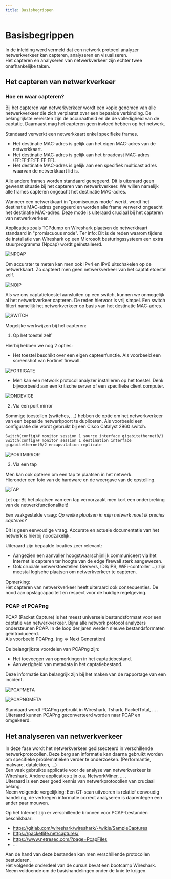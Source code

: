 ```yaml
---
title: Basisbegrippen
---
```


# Basisbegrippen

In de inleiding werd vermeld dat een network protocol analyzer netwerkverkeer kan capteren, analyseren en visualiseren.  
Het capteren en analyseren van netwerkverkeer zijn echter twee onafhankelijke taken.  

## Het capteren van netwerkverkeer

### Hoe en waar capteren?

Bij het capteren van netwerkverkeer wordt een kopie genomen van alle netwerkverkeer die zich verplaatst over een bepaalde verbinding. De belangrijkste vereisten zijn de accuraatheid en de de volledigheid van de captatie. Daarnaast mag het capteren geen invloed hebben op het netwerk.  

Standaard verwerkt een netwerkkaart enkel specifieke frames.
- Het destinatie MAC-adres is gelijk aan het eigen MAC-adres van de netwerkkaart.
- Het destinatie MAC-adres is gelijk aan het broadcast MAC-adres (FF:FF:FF:FF:FF:FF).
- Het destinatie MAC-adres is gelijk aan een specifiek multicast adres waarvan de netwerkkaart lid is.

Alle andere frames worden standaard genegeerd. Dit is uiteraard geen gewenst situatie bij het capteren van netwerkverkeer.
We willen namelijk alle frames capteren ongeacht het destinatie MAC-adres.  

Wanneer een netwerkkaart in "promiscuous mode" werkt, wordt het destinatie MAC-adres genegeerd en worden alle frame verwerkt ongeacht het destinatie MAC-adres. Deze mode is uiteraard cruciaal bij het capteren van netwerkverkeer.

Applicaties zoals TCPdump en Wireshark plaatsen de netwerkkaart standaard in "promiscuous mode".
Ter info: Dit is de reden waarom tijdens de installatie van Wireshark op een Microsoft besturingssysteem een extra stuurprogramma (Npcap) wordt geïnstalleerd.

![NPCAP](./assets/NPCAP.png)

Om accurater te meten kan men ook IPv4 en IPv6 uitschakelen op de netwerkkaart. Zo capteert men geen netwerkverkeer van het captatietoestel zelf.

![NOIP](./assets/NOIP.png)

Als we ons captatietoestel aansluiten op een switch, kunnen we onmogelijk al het netwerkverkeer capteren. De reden hiervoor is vrij simpel. Een switch filtert namelijk het netwerkverkeer op basis van het destinatie MAC-adres. 

![SWITCH](./assets/SWITCH.png)

Mogelijke werkwijzen bij het capteren:

1. Op het toestel zelf

Hierbij hebben we nog 2 opties:

- Het toestel beschikt over een eigen capteerfunctie. Als voorbeeld een screenshot van Fortinet firewall.  

![FORTIGATE](./assets/FORTIGATE.png)  

- Men kan een network protocol analyzer installeren op het toestel. Denk bijvoorbeeld aan een kritische server of een specifieke client computer.  

![ONDEVICE](./assets/ONDEVICE.png)  

2. Via een port mirror  

Sommige toestellen (switches, ...) hebben de optie om het netwerkverkeer van een bepaalde netwerkpoort te dupliceren.
Als voorbeeld een configuratie die wordt gebruikt bij een Cisco Catalyst 2960 switch.  

`Switch(config)# monitor session 1 source interface gigabitethernet0/1`  
`Switch(config)# monitor session 1 destination interface gigabitethernet0/2 encapsulation replicate`  

![PORTMIRROR](./assets/PORTMIRROR.png)  

3. Via een tap  

Men kan ook opteren om een tap te plaatsen in het netwerk.  
Hieronder een foto van de hardware en de weergave van de opstelling.  

![TAP](./assets/TAP.png)  

Let op: Bij het plaatsen van een tap veroorzaakt men kort een onderbreking van de netwerkfunctionaliteit!  

Een vaakgestelde vraag: _Op welke plaatsen in mijn netwerk moet ik precies capteren?_  

Dit is geen eenvoudige vraag. Accurate en actuele documentatie van het netwerk is hierbij noodzakelijk.  

Uiteraard zijn bepaalde locaties zeer relevant:  
- Aangezien een aanvaller hoogstwaarschijnlijk communiceert via het Internet is capteren ter hoogte van de edge firewall sterk aangewezen.
- Ook cruciale netwerktoestellen (Servers, IDS/IPS, WiFi-controller ...) zijn meestal logische plaatsen om netwerkverkeer te capteren.

Opmerking:  
Het capteren van netwerkverkeer heeft uiteraard ook consequenties. De nood aan opslagcapaciteit en respect voor de huidige regelgeving.  

### PCAP of PCAPng

PCAP (Packet Capture) is het meest universele bestandsformaat voor een captatie van netwerkverkeer. Bijna alle network protocol analyzers ondersteunen PCAP. In de loop der jaren werden nieuwe bestandsformaten geïntroduceerd.  
Als voorbeeld PCAPng. (ng => Next Generation)  

De belangrijkste voordelen van PCAPng zijn:
- Het toevoegen van opmerkingen in het captatiebestand.
- Aanwezigheid van metadata in het captatiebestand.

Deze informatie kan belangrijk zijn bij het maken van de rapportage van een incident.

![PCAPMETA](./assets/PCAPMETA.png)  

![PCAPNGMETA](./assets/PCAPNGMETA.png)  

Standaard wordt PCAPng gebruikt in Wireshark, Tshark, PacketTotal, ... .  
Uiteraard kunnen PCAPng geconverteerd worden naar PCAP en omgekeerd.  

## Het analyseren van netwerkverkeer

In deze fase wordt het netwerkverkeer gedissecteerd in verschillende netwerkprotocollen. Deze berg aan informatie kan daarna gebruikt worden om specifieke problematieken verder te onderzoeken. (Performantie, malware, datalekken, ...)  
Een vaak gebruikte applicatie voor de analyse van netwerkverkeer is Wireshark. Andere applicaties zijn o.a. NetworkMiner, ... .  
Uiteraard is een zeer goed kennis van netwerkprotocollen van cruciaal belang.  
Neem volgende vergelijking: Een CT-scan uitvoeren is relatief eenvoudig handeling, de verkregen informatie correct analyseren is daarentegen een ander paar mouwen.

Op het Internet zijn er verschillende bronnen voor PCAP-bestanden beschikbaar:
- https://gitlab.com/wireshark/wireshark/-/wikis/SampleCaptures
- https://packetlife.net/captures/
- https://www.netresec.com/?page=PcapFiles
- ...

Aan de hand van deze bestanden kan men verschillende protocollen bestuderen.  
Het volgende onderdeel van de cursus bevat een bootcamp Wireshark. Neem voldoende om de basishandelingen onder de knie te krijgen.  




